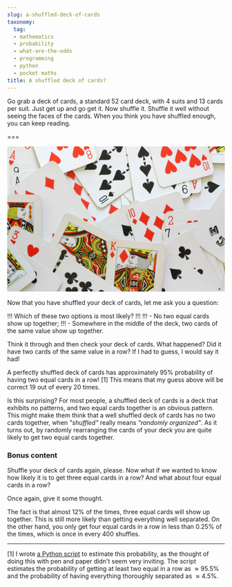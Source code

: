 ```yaml
---
slug: a-shuffled-deck-of-cards
taxonomy:
  tag:
  - mathematics
  - probability
  - what-are-the-odds
  - programming
  - python
  - pocket maths
title: A shuffled deck of cards?
---
```


Go grab a deck of cards, a standard $52$ card deck, with $4$ suits and $13$ cards per suit. Just get up and go get it. Now shuffle it.
Shuffle it well without seeing the faces of the cards. When you think you have shuffled enough, you can keep reading.

===

![Some cards](cards.jpg)

Now that you have shuffled your deck of cards, let me ask you a question:

!!! Which of these two options is most likely?
!!!
!!! - No two equal cards show up together;
!!! - Somewhere in the middle of the deck, two cards of the same value show up together.

Think it through and then check your deck of cards. What happened? Did it have two cards of the same value in a row? If I had to guess, I would say it had!

A perfectly shuffled deck of cards has approximately $95\%$ probability of having two equal cards in a row! [1]
This means that my guess above will be correct $19$ out of every $20$ times.

Is this surprising? For most people, a shuffled deck of cards is a deck that exhibits no patterns, and two equal cards together is an obvious pattern.
This might make them think that a well shuffled deck of cards has no two cards together, when _"shuffled"_ really means _"randomly organized"_.
As it turns out, by randomly rearranging the cards of your deck you are quite likely to get two equal cards together.

### Bonus content

Shuffle your deck of cards again, please. Now what if we wanted to know how likely it is to get three equal cards in a row?
And what about four equal cards in a row?

Once again, give it some thought.

The fact is that almost $12\%$ of the times, three equal cards will show up together. This is still more likely than getting everything well separated. 
On the other hand, you only get four equal cards in a row in less than $0.25\%$ of the times, which is once in every $400$ shuffles.

---

[1] I wrote [a Python script](https://github.com/RojerGS/projects/blob/master/whatAreTheOdds/shuffled_card_deck.py) to estimate this probability,
as the thought of doing this with pen and paper didn't seem very inviting. The script estimates the probability of getting at least two equal in a row as $\approx 95.5\%$ 
and the probability of having everything thoroughly separated as $\approx 4.5\%$.

